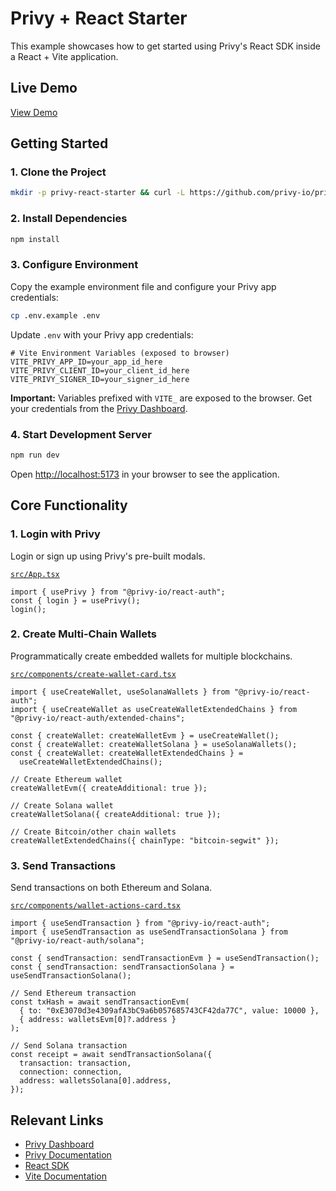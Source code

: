 # Privy + React Starter

This example showcases how to get started using Privy's React SDK inside a React + Vite application.

## Live Demo

[View Demo](https://create-react-app.privy.io/)

## Getting Started

### 1. Clone the Project

```bash
mkdir -p privy-react-starter && curl -L https://github.com/privy-io/privy-examples/archive/main.tar.gz | tar -xz --strip=2 -C privy-react-starter privy-examples-main/privy-react-starter && cd privy-react-starter
```

### 2. Install Dependencies

```bash
npm install
```

### 3. Configure Environment

Copy the example environment file and configure your Privy app credentials:

```bash
cp .env.example .env
```

Update `.env` with your Privy app credentials:

```env
# Vite Environment Variables (exposed to browser)
VITE_PRIVY_APP_ID=your_app_id_here
VITE_PRIVY_CLIENT_ID=your_client_id_here
VITE_PRIVY_SIGNER_ID=your_signer_id_here
```

**Important:** Variables prefixed with `VITE_` are exposed to the browser. Get your credentials from the [Privy Dashboard](https://dashboard.privy.io).

### 4. Start Development Server

```bash
npm run dev
```

Open [http://localhost:5173](http://localhost:5173) in your browser to see the application.

## Core Functionality

### 1. Login with Privy

Login or sign up using Privy's pre-built modals.

[`src/App.tsx`](./src/App.tsx)

```tsx
import { usePrivy } from "@privy-io/react-auth";
const { login } = usePrivy();
login();
```

### 2. Create Multi-Chain Wallets

Programmatically create embedded wallets for multiple blockchains.

[`src/components/create-wallet-card.tsx`](./src/components/create-wallet-card.tsx)

```tsx
import { useCreateWallet, useSolanaWallets } from "@privy-io/react-auth";
import { useCreateWallet as useCreateWalletExtendedChains } from "@privy-io/react-auth/extended-chains";

const { createWallet: createWalletEvm } = useCreateWallet();
const { createWallet: createWalletSolana } = useSolanaWallets();
const { createWallet: createWalletExtendedChains } =
  useCreateWalletExtendedChains();

// Create Ethereum wallet
createWalletEvm({ createAdditional: true });

// Create Solana wallet
createWalletSolana({ createAdditional: true });

// Create Bitcoin/other chain wallets
createWalletExtendedChains({ chainType: "bitcoin-segwit" });
```

### 3. Send Transactions

Send transactions on both Ethereum and Solana.

[`src/components/wallet-actions-card.tsx`](./src/components/wallet-actions-card.tsx)

```tsx
import { useSendTransaction } from "@privy-io/react-auth";
import { useSendTransaction as useSendTransactionSolana } from "@privy-io/react-auth/solana";

const { sendTransaction: sendTransactionEvm } = useSendTransaction();
const { sendTransaction: sendTransactionSolana } = useSendTransactionSolana();

// Send Ethereum transaction
const txHash = await sendTransactionEvm(
  { to: "0xE3070d3e4309afA3bC9a6b057685743CF42da77C", value: 10000 },
  { address: walletsEvm[0]?.address }
);

// Send Solana transaction
const receipt = await sendTransactionSolana({
  transaction: transaction,
  connection: connection,
  address: walletsSolana[0].address,
});
```

## Relevant Links

- [Privy Dashboard](https://dashboard.privy.io)
- [Privy Documentation](https://docs.privy.io)
- [React SDK](https://www.npmjs.com/package/@privy-io/react-auth)
- [Vite Documentation](https://vitejs.dev/)
